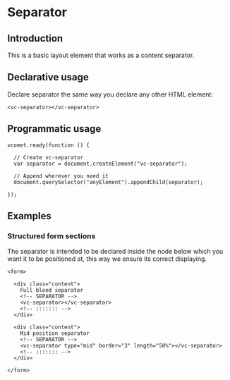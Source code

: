 # Separator

## Introduction

This is a basic layout element that works as a content separator.

## Declarative usage 

Declare separator the same way you declare any other HTML element:

``` [html]
<vc-separator></vc-separator>
```

## Programmatic usage

``` [javascript]
vcomet.ready(function () {

  // Create vc-separator
  var separator = document.createElement("vc-separator");

  // Append wherever you need it
  document.querySelector("anyElement").appendChild(separator);

});
```

## Examples

### Structured form sections

The separator is intended to be declared inside the node below which you want it to be positioned at, this way we ensure its correct displaying.

``` [html]
<form>

  <div class="content">
    Full bleed separator
    <!-- SEPARATOR -->
    <vc-separator></vc-separator>
    <!-- ::::::: -->
  </div>

  <div class="content">
    Mid position separator
    <!-- SEPARATOR -->
    <vc-separator type="mid" border="3" length="50%"></vc-separator>
    <!-- ::::::: -->
  </div>

</form>
```